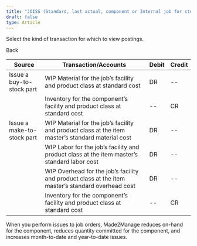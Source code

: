 ```yaml
---
title: "JOISS (Standard, last actual, component or Internal job for stock)"
draft: false
type: Article
---
```


Select the kind of transaction for which to view postings. 

Back

| Source                     | Transaction/Accounts                                                                              | Debit | Credit |
|----------------------------|---------------------------------------------------------------------------------------------------|-------|--------|
| Issue a buy-to-stock part  | WIP Material for the job’s facility and product class at standard cost                            | DR    | --     |
|                            | Inventory for the component’s facility and product class at standard cost                         | --    | CR     |
| Issue a make-to-stock part | WIP Material for the job’s facility and product class at the item master’s standard material cost | DR    | --     |
|                            | WIP Labor for the job’s facility and product class at the item master’s standard labor cost       | DR    | --     |
|                            | WIP Overhead for the job’s facility and product class at the item master’s standard overhead cost | DR    | --     |
|                            | Inventory for the component’s facility and product class at standard cost                         | --    | CR     |

When you perform issues to job orders, Made2Manage reduces on-hand for the component, reduces quantity committed for the component, and increases month-to-date and year-to-date issues.